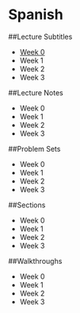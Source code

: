 # Spanish

##Lecture Subtitles
* [Week 0](/2016-lecture-subtitles-spanish.md)
* Week 1
* Week 2
* Week 3

##Lecture Notes
* Week 0
* Week 1
* Week 2
* Week 3

##Problem Sets
* Week 0
* Week 1
* Week 2
* Week 3

##Sections
* Week 0
* Week 1
* Week 2
* Week 3

##Walkthroughs
* Week 0
* Week 1
* Week 2
* Week 3
